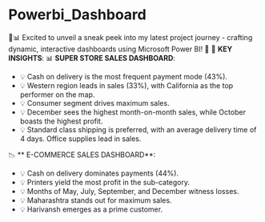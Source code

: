 # Powerbi_Dashboard
🚀📊 Excited to unveil a sneak peek into my latest project journey - crafting dynamic, interactive dashboards using Microsoft Power BI! 🎉
🔑 **KEY INSIGHTS**:
📊 **SUPER STORE SALES DASHBOARD**:
- 💡 Cash on delivery is the most frequent payment mode (43%).
- 💡 Western region leads in sales (33%), with California as the top performer on the map.
- 💡 Consumer segment drives maximum sales.
- 💡 December sees the highest month-on-month sales, while October boasts the highest profit.
- 💡 Standard class shipping is preferred, with an average delivery time of 4 days. Office supplies lead in sales.

📉 ** E-COMMERCE SALES DASHBOARD**:
- 💡 Cash on delivery dominates payments (44%).
- 💡 Printers yield the most profit in the sub-category.
- 💡 Months of May, July, September, and December witness losses.
- 💡 Maharashtra stands out for maximum sales.
- 💡 Harivansh emerges as a prime customer.
